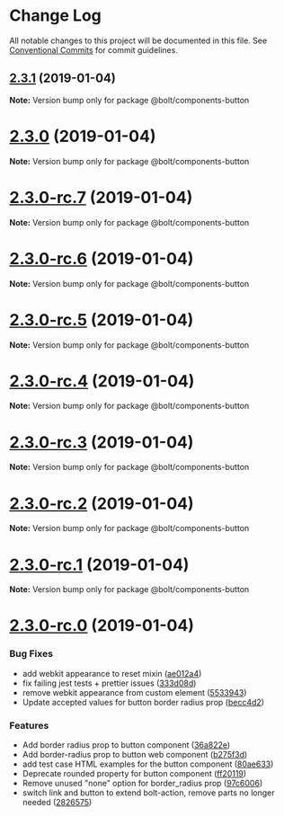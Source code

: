 # Change Log

All notable changes to this project will be documented in this file.
See [Conventional Commits](https://conventionalcommits.org) for commit guidelines.

## [2.3.1](https://github.com/bolt-design-system/bolt/tree/master/packages/components/bolt-button/compare/v2.3.0...v2.3.1) (2019-01-04)

**Note:** Version bump only for package @bolt/components-button





# [2.3.0](https://github.com/bolt-design-system/bolt/tree/master/packages/components/bolt-button/compare/v2.3.0-rc.7...v2.3.0) (2019-01-04)

**Note:** Version bump only for package @bolt/components-button





# [2.3.0-rc.7](https://github.com/bolt-design-system/bolt/tree/master/packages/components/bolt-button/compare/v2.3.0-rc.6...v2.3.0-rc.7) (2019-01-04)

**Note:** Version bump only for package @bolt/components-button





# [2.3.0-rc.6](https://github.com/bolt-design-system/bolt/tree/master/packages/components/bolt-button/compare/v2.3.0-rc.5...v2.3.0-rc.6) (2019-01-04)

**Note:** Version bump only for package @bolt/components-button





# [2.3.0-rc.5](https://github.com/bolt-design-system/bolt/tree/master/packages/components/bolt-button/compare/v2.3.0-rc.4...v2.3.0-rc.5) (2019-01-04)

**Note:** Version bump only for package @bolt/components-button





# [2.3.0-rc.4](https://github.com/bolt-design-system/bolt/tree/master/packages/components/bolt-button/compare/v2.3.0-rc.3...v2.3.0-rc.4) (2019-01-04)

**Note:** Version bump only for package @bolt/components-button





# [2.3.0-rc.3](https://github.com/bolt-design-system/bolt/tree/master/packages/components/bolt-button/compare/v2.3.0-rc.2...v2.3.0-rc.3) (2019-01-04)

**Note:** Version bump only for package @bolt/components-button





# [2.3.0-rc.2](https://github.com/bolt-design-system/bolt/tree/master/packages/components/bolt-button/compare/v2.3.0-rc.1...v2.3.0-rc.2) (2019-01-04)

**Note:** Version bump only for package @bolt/components-button





# [2.3.0-rc.1](https://github.com/bolt-design-system/bolt/tree/master/packages/components/bolt-button/compare/vv2.3.0-rc.0...v2.3.0-rc.1) (2019-01-04)

**Note:** Version bump only for package @bolt/components-button





# [2.3.0-rc.0](https://github.com/bolt-design-system/bolt/tree/master/packages/components/bolt-button/compare/v2.2.1...v2.3.0-rc.0) (2019-01-04)


### Bug Fixes

* add webkit appearance to reset mixin ([ae012a4](https://github.com/bolt-design-system/bolt/tree/master/packages/components/bolt-button/commit/ae012a4))
* fix failing jest tests + prettier issues ([333d08d](https://github.com/bolt-design-system/bolt/tree/master/packages/components/bolt-button/commit/333d08d))
* remove webkit appearance from custom element ([5533943](https://github.com/bolt-design-system/bolt/tree/master/packages/components/bolt-button/commit/5533943))
* Update accepted values for button border radius prop ([becc4d2](https://github.com/bolt-design-system/bolt/tree/master/packages/components/bolt-button/commit/becc4d2))


### Features

* Add border radius prop to button component ([36a822e](https://github.com/bolt-design-system/bolt/tree/master/packages/components/bolt-button/commit/36a822e))
* Add border-radius prop to button web component ([b275f3d](https://github.com/bolt-design-system/bolt/tree/master/packages/components/bolt-button/commit/b275f3d))
* add test case HTML examples for the button component ([80ae633](https://github.com/bolt-design-system/bolt/tree/master/packages/components/bolt-button/commit/80ae633))
* Deprecate rounded property for button component ([ff20119](https://github.com/bolt-design-system/bolt/tree/master/packages/components/bolt-button/commit/ff20119))
* Remove unused "none" option for border_radius prop ([97c6006](https://github.com/bolt-design-system/bolt/tree/master/packages/components/bolt-button/commit/97c6006))
* switch link and button to extend bolt-action, remove parts no longer needed ([2826575](https://github.com/bolt-design-system/bolt/tree/master/packages/components/bolt-button/commit/2826575))
